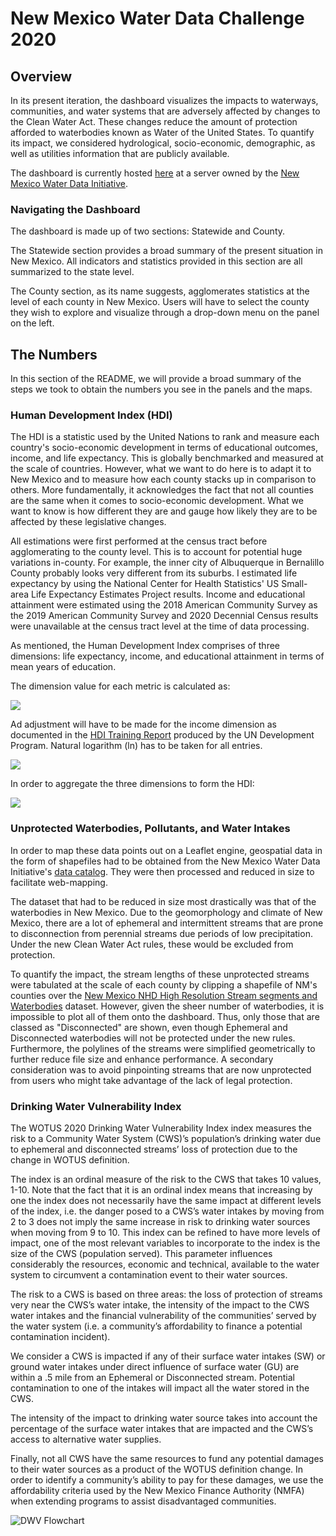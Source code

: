 # New Mexico Water Data Challenge 2020

## Overview
In its present iteration, the dashboard visualizes the impacts to waterways, communities, and water systems that are adversely affected by changes to the Clean Water Act. These changes reduce the amount of protection afforded to waterbodies known as Water of the United States. To quantify its impact, we considered hydrological, socio-economic, demographic, as well as utilities information that are publicly available.    
  
The dashboard is currently hosted [here](http://shiny.newmexicowaterdata.org/) at a server owned by the [New Mexico Water Data Initiative](https://catalog.newmexicowaterdata.org/).      
  
### Navigating the Dashboard  
The dashboard is made up of two sections: Statewide and County.  
    
The Statewide section provides a broad summary of the present situation in New Mexico. All indicators and statistics provided in this section are all summarized to the state level.  
  
The County section, as its name suggests, agglomerates statistics at the level of each county in New Mexico. Users will have to select the county they wish to explore and visualize through a drop-down menu on the panel on the left.  
  
## The Numbers  
In this section of the README, we will provide a broad summary of the steps we took to obtain the numbers you see in the panels and the maps.  
  
### Human Development Index (HDI)  
The HDI is a statistic used by the United Nations to rank and measure each country's socio-economic development in terms of educational outcomes, income, and life expectancy. This is globally benchmarked and measured at the scale of countries. However, what we want to do here is to adapt it to New Mexico and to measure how each county stacks up in comparison to others. More fundamentally, it acknowledges the fact that not all counties are the same when it comes to socio-economic development. What we want to know is how different they are and gauge how likely they are to be affected by these legislative changes.  
  
All estimations were first performed at the census tract before agglomerating to the county level. This is to account for potential huge variations in-county. For example, the inner city of Albuquerque in Bernalillo County probably looks very different from its suburbs. I estimated life expectancy by using the National Center for Health Statistics' US Small-area Life Expectancy Estimates Project results. Income and educational attainment were estimated using the 2018 American Community Survey as the 2019 American Community Survey and 2020 Decennial Census results were unavailable at the census tract level at the time of data processing.  

As mentioned, the Human Development Index comprises of three dimensions: life expectancy, income, and educational attainment in terms of mean years of education.  

The dimension value for each metric is calculated as:  
  
<img src="https://render.githubusercontent.com/render/math?math=Dimension = \frac{actual-minimum}{maximum-minimum}">  
  
Ad adjustment will have to be made for the income dimension as documented in the [HDI Training Report](http://hdr.undp.org/sites/default/files/hdi_training.pdf) produced by the UN Development Program. Natural logarithm (ln) has to be taken for all entries.  
  
<img src="https://render.githubusercontent.com/render/math?math=Income Dimension = \frac{ln(actual)-ln(minimum)}{ln(maximum)-ln(minimum)}">  

In order to aggregate the three dimensions to form the HDI:  
  
<img src="https://render.githubusercontent.com/render/math?math=HDI = (I^{income}*I^{education}*I^{life exp.})^{1/3}">  
  
### Unprotected Waterbodies, Pollutants, and Water Intakes  
In order to map these data points out on a Leaflet engine, geospatial data in the form of shapefiles had to be obtained from the New Mexico Water Data Initiative's [data catalog](https://catalog.newmexicowaterdata.org/). They were then processed and reduced in size to facilitate web-mapping.  
  
The dataset that had to be reduced in size most drastically was that of the waterbodies in New Mexico. Due to the geomorphology and climate of New Mexico, there are a lot of ephemeral and intermittent streams that are prone to disconnection from perennial streams due periods of low precipitation. Under the new Clean Water Act rules, these would be excluded from protection.  
  
To quantify the impact, the stream lengths of these unprotected streams were tabulated at the scale of each county by clipping a shapefile of NM's counties over the [New Mexico NHD High Resolution Stream segments and Waterbodies](https://catalog.newmexicowaterdata.org/dataset/nm-nhs-stream) dataset. However, given the sheer number of waterbodies, it is impossible to plot all of them onto the dashboard. Thus, only those that are classed as "Disconnected" are shown, even though Ephemeral and Disconnected waterbodies will not be protected under the new rules. Furthermore, the polylines of the streams were simplified geometrically to further reduce file size and enhance performance. A secondary consideration was to avoid pinpointing streams that are now unprotected from users who might take advantage of the lack of legal protection.  
  
### Drinking Water Vulnerability Index  
The WOTUS 2020 Drinking Water Vulnerability Index index measures the risk to a Community Water System (CWS)’s population’s drinking water due to ephemeral and disconnected streams’ loss of protection due to the change in WOTUS definition.  
  
The index is an ordinal measure of the risk to the CWS that takes 10 values, 1-10. Note that the fact that it is an ordinal index means that increasing by one the index does not necessarily have the same impact at different levels of the index, i.e. the danger posed to a CWS’s water intakes by moving from 2 to 3 does not imply the same increase in risk to drinking water sources when moving from 9 to 10. This index can be refined to have more levels of impact, one of the most relevant variables to incorporate to the index is the size of the CWS (population served). This parameter influences considerably the resources, economic and technical, available to the water system to circumvent a contamination event to their water sources.  
  
The risk to a CWS is based on three areas: the loss of protection of streams very near the CWS’s water intake, the intensity of the impact to the CWS water intakes and the financial vulnerability of the communities’ served by the water system (i.e. a community’s affordability to finance a potential contamination incident).  
  
We consider a CWS is impacted if any of their surface water intakes (SW) or ground water intakes under direct influence of surface water (GU) are within a .5 mile from an Ephemeral or Disconnected stream. Potential contamination to one of the intakes will impact all the water stored in the CWS.  
  
The intensity of the impact to drinking water source takes into account the percentage of the surface water intakes that are impacted and the CWS’s access to alternative water supplies.  
  
Finally, not all CWS have the same resources to fund any potential damages to their water sources as a product of the WOTUS definition change. In order to identify a community’s ability to pay for these damages, we use the affordability criteria used by the New Mexico Finance Authority (NMFA) when extending programs to assist disadvantaged communities. 
  
![DWV Flowchart](https://github.com/westerleyy/NMWaterDataChallenge2020/blob/master/DWV_Flowchart/flowchart.jpg)  
